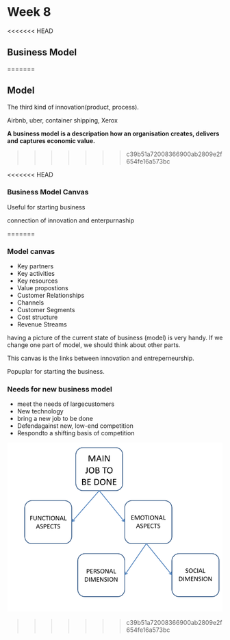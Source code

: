 # Week 8



<<<<<<< HEAD




## Business Model
=======
## Model

The third kind of innovation(product, process).

Airbnb, uber, container shipping, Xerox

**A business model is a descripation how an organisation creates, delivers and captures economic value.**

>>>>>>> c39b51a72008366900ab2809e2f654fe16a573bc




<<<<<<< HEAD

### Business Model Canvas



Useful for starting business

connection of innovation and enterpurnaship

=======
### Model canvas

* Key partners
* Key activities
* Key resources
* Value propostions
* Customer Relationships
* Channels
* Customer Segments
* Cost structure
* Revenue Streams

having a picture of the current state of business (model) is very handy. If we change one part of model, we should think about other parts.

This canvas is the links between innovation and entreperneurship.

Popuplar for starting the business.





### Needs for new business model

* meet the needs of largecustomers
* New technology
* bring a new job to be done
* Defendagainst new, low-end competition
* Respondto a shifting basis of competition 

![week8_1.png](PIC/week8_1.png)
>>>>>>> c39b51a72008366900ab2809e2f654fe16a573bc
